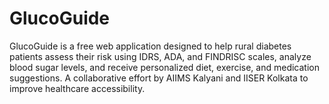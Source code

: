 # GlucoGuide
GlucoGuide is a free web application designed to help rural diabetes patients assess their risk using IDRS, ADA, and FINDRISC scales, analyze blood sugar levels, and receive personalized diet, exercise, and medication suggestions. A collaborative effort by AIIMS Kalyani and IISER Kolkata to improve healthcare accessibility.
